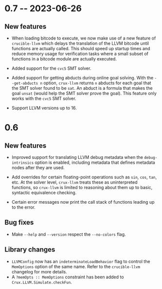 # 0.7 -- 2023-06-26

## New features

* When loading bitcode to execute, we now make use of a new feature
of `crucible-llvm` which delays the translation of the LLVM bitcode
until functions are actually called. This should speed up startup
times and reduce memory usage for verification tasks where a small
subset of functions in a bitcode module are actually executed.

* Added support for the `cvc5` SMT solver.

* Added support for getting abducts during online goal solving. With
the `--get-abducts n` option, `crux-llvm` returns `n` abducts for
each goal that the SMT solver found to be `sat`. An abduct is a formula
that makes the goal `unsat` (would help the SMT solver prove the goal).
This feature only works with the `cvc5` SMT solver.

* Support LLVM versions up to 16.

# 0.6

## New features

* Improved support for translating LLVM debug metadata when the
  `debug-intrinsics` option is enabled, including metadata that defines
  metadata nodes after they are used.

* Add overrides for certain floating-point operations such as `sin`, `cos`,
  `tan`, etc. At the solver level, `crux-llvm` treats these as uninterpreted
  functions, so `crux-llvm` is limited to reasoning about them up to basic,
  syntactic equivalence checking.

* Certain error messages now print the call stack of functions leading up to
  the error.

## Bug fixes

* Make `--help` and `--version` respect the `--no-colors` flag.

## Library changes

* `LLVMConfig` now has an `indeterminateLoadBehavior` flag to control the
  `MemOptions` option of the same name. Refer to the `crucible-llvm` changelog
  for more details.
* A `?memOpts :: MemOptions` constraint has been added to
  `Crux.LLVM.Simulate.checkFun`.
